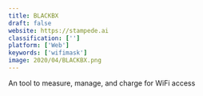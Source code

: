```yaml
---
title: BLACKBX
draft: false 
website: https://stampede.ai
classification: ['']
platform: ['Web']
keywords: ['wifimask']
image: 2020/04/BLACKBX.png
---
```

An tool to measure, manage, and charge for WiFi access